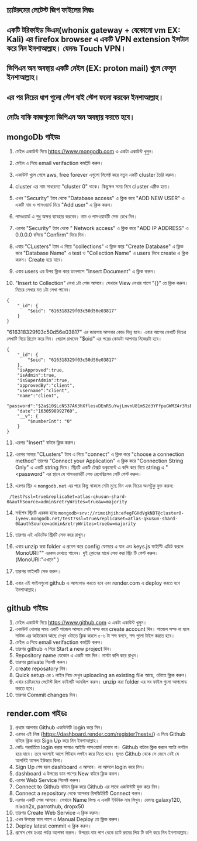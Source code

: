 চ্যাটরুমের লেটেস্ট জিপ ফাইলের লিঙ্কঃ 
------

একটি টরিফাইড ভিএম(whonix gateway + যেকোনো vm EX: Kali) এর firefox browser এ একটি VPN extension ইন্সটাল করে নিন ইনশাআল্লাহ।
যেমনঃ Touch VPN। 
-------

ভিপিএন অন অবস্থায় একটি মেইল (EX: proton mail) খুলে ফেলুন ইনশাআল্লাহ। 
----------

এর পর নিচের ধাপ গুলো স্টেপ বাই স্টেপ ফলো করবেন ইনশাআল্লাহ। 
----

**নোটঃ** বাকি কাজগুলো ভিপিএন অন অবস্থায় করতে হবে। 
-----------

mongoDb গাইডঃ 
-----------

1.  মেইল একাউন্ট দিয়ে  https://www.mongodb.com এ একটা একাউন্ট খুলুন।
1.  মেইল এ গিয়ে email verifaction কমপ্লিট করুন।
1.  একাউন্ট খুলে গেলে aws, free forever এগুলো সিলেক্ট  করে নতুন একটি cluster তৈরি করুন।
1.  cluster এর নাম সাধারনত "cluster 0" থাকে। কিছুক্ষন সময় নিবে  cluster এক্টিভ হতে।
1.  এখন  "Security" ট্যাব থেকে "Database access" এ ক্লিক করে "ADD NEW USER" এ একটি নাম ও পাসওয়ার্ড দিয়ে "Add user" এ ক্লিক করুন। 
1.  পাসওয়ার্ড এ শুধু অক্ষর ব্যাবহার করবেন। নাম ও পাসওয়ার্ডটি সেভ রেখে দিন। 
1.  এরপর "Security" ট্যাব থেকে " Network access" এ ক্লিক করে "ADD IP ADDRESS" এ  0.0.0.0  বসিয়ে "Confirm" দিয়ে দিন।

1. এবার "CLusters" ট্যাব এ গিয়ে "collections" এ ক্লিক করে "Create  Database" এ ক্লিক করে "Database Name" এ test ও "Collection Name" এ users লিখে create এ ক্লিক করুন। Create হয়ে যাবে। 

1. এবার users এর উপর ক্লিক করে ডানপাশে "Insert Document" এ ক্লিক করুন। 

1. "Insert to Collection" লেখা ১টা পেজ আসবে। সেখানে View লেখার পাশে "{}" তে ক্লিক করুন। নিচের লেখার মত ১টা লেখা পাবেন।
```
{
    "_id": {
        "$oid": "616318329f03c50d56e03817"
    }
}
```


"616318329f03c50d56e03817" এর জায়গায় আপনার কোড ভিন্ন হবে। এবার আগের লেখাটি নিচের লেখাটি দিয়ে রিপ্লেস করে দিন। খেয়াল রাখবেন "$oid" এর পরের কোডটা আপনার নিজেরটা হবে।
```
{
    "_id": {
        "$oid": "616318329f03c50d56e03817"
    },
    "isApproved":true,
    "isAdmin":true,
    "isSuperAdmin":true,
    "approvedBy":"client",
    "username":"client",
    "name":"client",
    "password":"$2a$10$LcNS37AK3hXflesvDEnRSuYwjLmvnU81mS2d3YFfpuGWMZ4r3RsBK",
    "date":"1630598992760",
    "__v": {
        "$numberInt": "0"
    }
}
```


11. এরপর "Insert" বাটনে ক্লিক করুন। 

12. এরপর আবার "CLusters" ট্যাব এ গিয়ে "connect" এ ক্লিক করে  "choose a connection method" তারপর "Connect your Application" এ ক্লিক করে "Connection String Only" এ একটি  string  দিবে। স্ট্রিংটি একটি টেক্সট ডকুমেন্টে এ কপি করে নিয়ে string এ "<password" এর স্থানে যে পাসওয়ার্ডটি  সেভ রেখেছিলেন সেটি পেস্ট করুন।  

13. এরপর স্ট্রিং এ `mongodb.net` এর পরে কিছু থাকলে সেটা মুছে দিন এবং নিচের অংসটুকু যুক্ত করুন:

` /test?ssl=true&replicaSet=atlas-qkusun-shard-0&authSource=admin&retryWrites=true&w=majority`

 
14. সর্বশেষ স্ট্রিংটি এরকম হবেঃ 
`mongodb+srv://rimoihjih:efegFGHdVgkNBT@cluster0-iyeev.mongodb.net/test?ssl=true&replicaSet=atlas-qkusun-shard-0&authSource=admin&retryWrites=true&w=majority`

15. তারপর এই এডিটেড স্ট্রিংটি সেভ করে রাখুন।
16. এবার unzip করা folder এ প্রবেশ করে config ফোল্ডার এ যান এবং keys.js ফাইল্টি এডিট করলে MonoURI:"" এরকম দেখতে পাবেন। দুই ক্লোনের মাঝে   সেভ করা স্ট্রিং টি পেস্ট করুন।  (MonoURI:"এখানে" )
17. তারপর ফাইলটি সেভ করুন। 
18. এবার এই ফাইলগুলো github এ আপলোড করতে হবে এবং render.com এ deploy করতে হবে ইনশাআল্লাহ। 

github গাইডঃ 
-------

1.  মেইল একাউন্ট দিয়ে  https://www.github.com এ একটা একাউন্ট খুলুন।
1.  একাউন্ট খোলার সময় একটি পাজেল আসবে সেটা সল্ভ করে create account দিন। পাজেল সল্ভ না হলে সাউন্ড এর আইকোন আছে দেখুন ওটাতে ক্লিক করলে ৫-৬ টা শব্দ বলবে, শব্দ গুলো টাইপ করতে হবে।
1.  মেইল এ গিয়ে email verifaction কমপ্লিট করুন।
1.  তারপর github এ গিয়ে Start a new project দিন।
1.  Repository name যেকোন এ একটি নাম দিন। নামটা কপি করে রাখুন।
1.  তারপর private সিলেক্ট করুন।
1.  create reposatory দিন।
1.  Quick setup এর ১ লাইন নিচে দেখুন uploading an existing file আছে, ওটাতে ক্লিক করুন।
1.  এবার চ্যাটরুমের লেটেস্ট জিপ ফাইলটি আনজিপ করুন। unzip করা folder এর সব ফাইল গুলো আপলোড করতে হবে।
1.  তারপর Commit changes দিন।


render.com গাইডঃ 
----------

1.  প্রথমে আপনার Github একাউন্টটি login করে নিন। 
1.  এরপর এই লিঙ্ক (https://dashboard.render.com/register?next=/) এ গিয়ে Github বাটনে ক্লিক করে Sign Up করে নিন ইনশাআল্লাহ। 
1. নোটঃ পরবর্তিতে login করার সময়ও আইডি পাসওয়ার্ড লাগবে না। Github বাটনে ক্লিক করলে অটো লগইন হয়ে যাবে। তবে অবশ্যই আগে গিটহাব লগইন করে নিতে হবে। মূলত Github থেকে সে জেনে নেই যে আপনিই আসল ইউজার কিনা। 
1.  Sign Up শেষ হলে dashboard এ আসবে। না আসলে login করে নিন।
1.  dashboard এ উপরের ডান পাশের New বাটনে ক্লিক করুন। 
1.  এরপর Web Service সিলেক্ট করুন। 
1.  Connect to Github বাটনে ক্লিক করে Github এর সাথে একাউন্টটি যুক্ত করে নিন। 
1.  Connect a repository থেকে আপনার রিপজিটরিটি Connect করুন। 
1.  এরপর একটি পেজ আসবে। সেখানে Name ফিল্ড এ একটি ইউনিক নাম লিখুন। যেমনঃ galaxy120, nixon2x, parrothub, dropx50
1.  তারপর Create Web Service এ ক্লিক করুন। 
1.  এখন উপরের ডান পাশে এ Manual Deploy তে ক্লিক করুন।
1.  Deploy latest commit এ ক্লিক করুন। 
1.  প্রসেস শেষ হওয়া পর্যন্ত অপেক্ষা করুন। উপরের বাম পাশ থেকে চ্যাট রুমের লিঙ্ক টি কপি করে নিন ইনশাআল্লাহ।  











